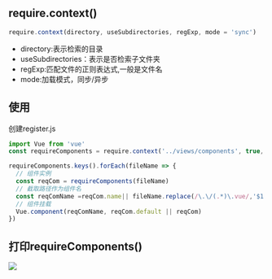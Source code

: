 ## require.context()

```js
require.context(directory, useSubdirectories, regExp, mode = 'sync')
```
- directory:表示检索的目录
- useSubdirectories：表示是否检索子文件夹
- regExp:匹配文件的正则表达式,一般是文件名
- mode:加载模式，同步/异步

## 使用
创建register.js
```js
import Vue from 'vue'
const requireComponents = require.context('../views/components', true, /\.vue/)

requireComponents.keys().forEach(fileName => {
  // 组件实例
  const reqCom = requireComponents(fileName)
  // 截取路径作为组件名
  const reqComName =reqCom.name|| fileName.replace(/\.\/(.*)\.vue/,'$1')
  // 组件挂载
  Vue.component(reqComName, reqCom.default || reqCom)
})

```

## 打印requireComponents()
![](/img/requireComponents.png)